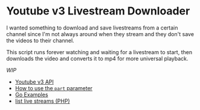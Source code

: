 # Youtube v3 Livestream Downloader

I wanted something to download and save livestreams from a certain channel since I'm not always around when they stream and they don't save the videos to their channel.

This script runs forever watching and waiting for a livestream to start, then downloads the video and converts it to mp4 for more universal playback.

*WIP*


- [Youtube v3 API](https://godoc.org/google.golang.org/api/youtube/v3#LiveStreamsListCall)
- [How to use the `part` parameter](https://developers.google.com/youtube/v3/getting-started#part)
- [Go Examples](https://github.com/youtube/api-samples/tree/master/go)
- [list live streams (PHP)](https://github.com/youtube/api-samples/blob/master/php/list_streams.php)
